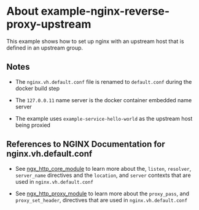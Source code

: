 # About example-nginx-reverse-proxy-upstream

This example shows how to set up nginx with an upstream host that is defined in an upstream group.

## Notes

* The `nginx.vh.default.conf` file is renamed to `default.conf` during the docker build step

* The `127.0.0.11` name server is the docker container embedded name server

* The example uses `example-service-hello-world` as the upstream host being proxied

## References to NGINX Documentation for nginx.vh.default.conf

* See [ngx_http_core_module](https://nginx.org/en/docs/http/ngx_http_core_module.html) to learn more about the, `listen`, `resolver`, `server_name` directives and the `location`, and `server` contexts that are used in `nginx.vh.default.conf`

* See [ngx_http_proxy_module](https://nginx.org/en/docs/http/ngx_http_proxy_module.html) to learn more about the `proxy_pass`, and `proxy_set_header`, directives that are used in `nginx.vh.default.conf`